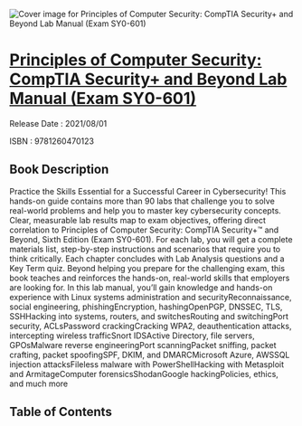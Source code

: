 ![Cover image for Principles of Computer Security: CompTIA Security+ and Beyond Lab Manual (Exam SY0-601)](https://imgdetail.ebookreading.net/cover/cover/202109/EB9781260470123.jpg)

[Principles of Computer Security: CompTIA Security+ and Beyond Lab Manual (Exam SY0-601)](https://ebookreading.net/view/book/Principles+of+Computer+Security%3A+CompTIA+Security%2B+and+Beyond+Lab+Manual+%28Exam+SY0-601%29-EB9781260470123_1.html "Principles of Computer Security: CompTIA Security+ and Beyond Lab Manual (Exam SY0-601)")
====================================================================================================================

Release Date : 2021/08/01

ISBN : 9781260470123

Book Description
-----------------

Practice the Skills Essential for a Successful Career in Cybersecurity!
This hands-on guide contains more than 90 labs that challenge you to solve real-world problems and help you to master key cybersecurity concepts. Clear, measurable lab results map to exam objectives, offering direct correlation to Principles of Computer Security: CompTIA Security+™ and Beyond, Sixth Edition (Exam SY0-601). For each lab, you will get a complete materials list, step-by-step instructions and scenarios that require you to think critically. Each chapter concludes with Lab Analysis questions and a Key Term quiz. Beyond helping you prepare for the challenging exam, this book teaches and reinforces the hands-on, real-world skills that employers are looking for.
In this lab manual, you’ll gain knowledge and hands-on experience with
Linux systems administration and securityReconnaissance, social engineering, phishingEncryption, hashingOpenPGP, DNSSEC, TLS, SSHHacking into systems, routers, and switchesRouting and switchingPort security, ACLsPassword crackingCracking WPA2, deauthentication attacks, intercepting wireless trafficSnort IDSActive Directory, file servers, GPOsMalware reverse engineeringPort scanningPacket sniffing, packet crafting, packet spoofingSPF, DKIM, and DMARCMicrosoft Azure, AWSSQL injection attacksFileless malware with PowerShellHacking with Metasploit and ArmitageComputer forensicsShodanGoogle hackingPolicies, ethics, and much more

Table of Contents
-----------------

